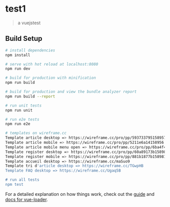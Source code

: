 # test1

> a vuejstest

## Build Setup

``` bash
# install dependencies
npm install

# serve with hot reload at localhost:8080
npm run dev

# build for production with minification
npm run build

# build for production and view the bundle analyzer report
npm run build --report

# run unit tests
npm run unit

# run e2e tests
npm run e2e

# templates on wireframe.cc
Template article desktop => https://wireframe.cc/pro/pp/593733795158957
Template article mobile => https://wireframe.cc/pro/pp/5211e6a14158956
Template article mobile menu open => https://wireframe.cc/pro/pp/6ba4f4f4e158960
Template register desktop => https://wireframe.cc/pro/pp/60a89173b158980
Template register mobile => https://wireframe.cc/pro/pp/881b1877b158981
Template accueil desktop => https://wireframe.cc/maSuo9
Template tri d'article desktop => https://wireframe.cc/TGwpHB
Template FAQ desktop => https://wireframe.cc/Ugaq5B

# run all tests
npm test
```

For a detailed explanation on how things work, check out the [guide](http://vuejs-templates.github.io/webpack/) and [docs for vue-loader](http://vuejs.github.io/vue-loader).
